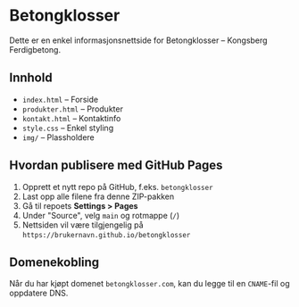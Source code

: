 # Betongklosser

Dette er en enkel informasjonsnettside for Betongklosser – Kongsberg Ferdigbetong.

## Innhold

- `index.html` – Forside
- `produkter.html` – Produkter
- `kontakt.html` – Kontaktinfo
- `style.css` – Enkel styling
- `img/` – Plassholdere

## Hvordan publisere med GitHub Pages

1. Opprett et nytt repo på GitHub, f.eks. `betongklosser`
2. Last opp alle filene fra denne ZIP-pakken
3. Gå til repoets **Settings > Pages**
4. Under "Source", velg `main` og rotmappe (`/`)
5. Nettsiden vil være tilgjengelig på `https://brukernavn.github.io/betongklosser`

## Domenekobling

Når du har kjøpt domenet `betongklosser.com`, kan du legge til en `CNAME`-fil og oppdatere DNS.

